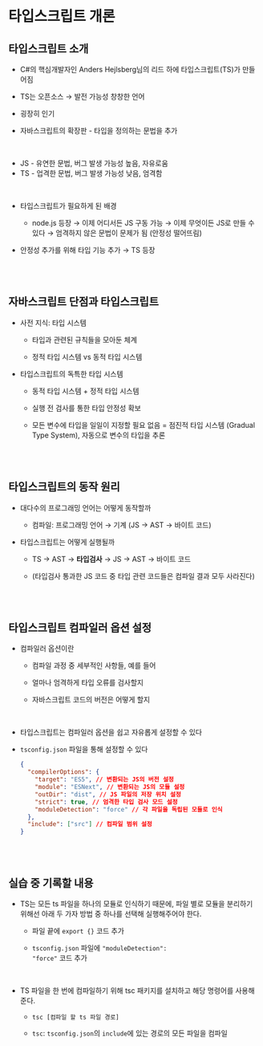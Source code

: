 # 타입스크립트 개론

## 타입스크립트 소개

- C#의 핵심개발자인 Anders Hejlsberg님의 리드 하에 타입스크립트(TS)가 만들어짐

- TS는 오픈소스 → 발전 가능성 창창한 언어
- 굉장히 인기
- 자바스크립트의 확장판 - 타입을 정의하는 문법을 추가

<br/>

- JS - 유연한 문법, 버그 발생 가능성 높음, 자유로움
- TS - 업격한 문법, 버그 발생 가능성 낮음, 엄격함

<br/>

- 타입스크립트가 필요하게 된 배경

  - node.js 등장 → 이제 어디서든 JS 구동 가능 → 이제 무엇이든 JS로 만들 수 있다 → 엄격하지 않은 문법이 문제가 됨 (안정성 떨어뜨림)

- 안정성 추가를 위해 타입 기능 추가 → TS 등장

<br/><br/>

## 자바스크립트 단점과 타입스크립트

- 사전 지식: 타입 시스템

  - 타입과 관련된 규칙들을 모아둔 체계

  - 정적 타입 시스템 vs 동적 타입 시스템

- 타입스크립트의 독특한 타입 시스템

  - 동적 타입 시스템 + 정적 타입 시스템

  - 실행 전 검사를 통한 타입 안정성 확보

  - 모든 변수에 타입을 일일이 지정할 필요 없음 = 점진적 타입 시스템 (Gradual Type System), 자동으로 변수의 타입을 추론

<br/><br/>

## 타입스크립트의 동작 원리

- 대다수의 프로그래밍 언어는 어떻게 동작할까

  - 컴파일: 프로그래밍 언어 → 기계 (JS → AST → 바이트 코드)

- 타입스크립트는 어떻게 실행될까

  - TS → AST → **타입검사** → JS → AST → 바이트 코드

  - (타입검사 통과한 JS 코드 중 타입 관련 코드들은 컴파일 결과 모두 사라진다)

<br/><br/>

## 타입스크립트 컴파일러 옵션 설정

- 컴파일러 옵션이란

  - 컴파일 과정 중 세부적인 사항들, 예를 들어

  - 얼마나 엄격하게 타입 오류를 검사할지

  - 자바스크립트 코드의 버전은 어떻게 할지

<br/>

- 타입스크립트는 컴파일러 옵션을 쉽고 자유롭게 설정할 수 있다

- <code>tsconfig.json</code> 파일을 통해 설정할 수 있다

  ```json
  {
    "compilerOptions": {
      "target": "ES5", // 변환되는 JS의 버전 설정
      "module": "ESNext", // 변환되는 JS의 모듈 설정
      "outDir": "dist", // JS 파일의 저장 위치 설정
      "strict": true, // 엄격한 타입 검사 모드 설정
      "moduleDetection": "force" // 각 파일을 독립된 모듈로 인식
    },
    "include": ["src"] // 컴파일 범위 설정
  }
  ```

<br/><br/>

## 실습 중 기록할 내용

- TS는 모든 ts 파일을 하나의 모듈로 인식하기 때문에, 파일 별로 모듈을 분리하기 위해선 아래 두 가자 방법 중 하나를 선택해 실행해주어야 한다.

  - 파일 끝에 `export {}` 코드 추가

  - <code>tsconfig.json</code> 파일에 <code>"moduleDetection": "force"</code> 코드 추가

<br/>

- TS 파일을 한 번에 컴파일하기 위해 tsc 패키지를 설치하고 해당 명령어를 사용해준다.

  - `tsc [컴파일 할 ts 파일 경로]`

  - `tsc`: <code>tsconfig.json</code>의 `include`에 있는 경로의 모든 파일을 컴파일

<br/><br/>
